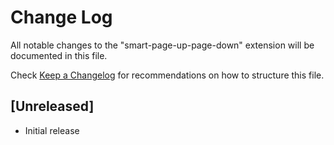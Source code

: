 # Change Log

All notable changes to the "smart-page-up-page-down" extension will be documented in this file.

Check [Keep a Changelog](http://keepachangelog.com/) for recommendations on how to structure this file.

## [Unreleased]

- Initial release